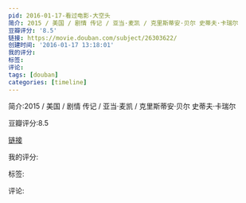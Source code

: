 ```yaml
---
pid: 2016-01-17-看过电影-大空头
简介: 2015 / 美国 / 剧情 传记 / 亚当·麦凯 / 克里斯蒂安·贝尔 史蒂夫·卡瑞尔
豆瓣评分: '8.5'
链接: https://movie.douban.com/subject/26303622/
创建时间: '2016-01-17 13:18:01'
我的评分:
标签:
评论:
tags: [douban]
categories: [timeline]
---
```

简介:2015 / 美国 / 剧情 传记 / 亚当·麦凯 / 克里斯蒂安·贝尔 史蒂夫·卡瑞尔

豆瓣评分:8.5

[链接](https://movie.douban.com/subject/26303622/)

我的评分:

标签:

评论:

